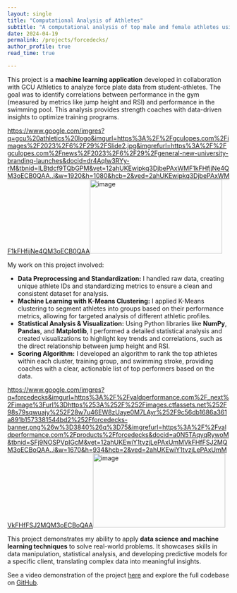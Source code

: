 ```yaml
---
layout: single
title: "Computational Analysis of Athletes"
subtitle: "A computational analysis of top male and female athletes using data from Forcedeck plates"
date: 2024-04-19
permalink: /projects/forcedecks/
author_profile: true
read_time: true

---
```

This project is a **machine learning application** developed in collaboration with GCU Athletics to analyze force plate data from student-athletes. The goal was to identify correlations between performance in the gym (measured by metrics like jump height and RSI) and performance in the swimming pool. This analysis provides strength coaches with data-driven insights to optimize training programs.

https://www.google.com/imgres?q=gcu%20athletics%20logo&imgurl=https%3A%2F%2Fgculopes.com%2Fimages%2F2023%2F6%2F29%2FSlide2.jpg&imgrefurl=https%3A%2F%2Fgculopes.com%2Fnews%2F2023%2F6%2F29%2Fgeneral-new-university-branding-launches&docid=dr4AqIw3RYy-rM&tbnid=ILBtdcf9TQbGPM&vet=12ahUKEwipkq3DjbePAxWMF1kFHfjjNe4QM3oECB0QAA..i&w=1920&h=1080&hcb=2&ved=2ahUKEwipkq3DjbePAxWMF1kFHfjjNe4QM3oECB0QAA<img width="300" height="168" alt="image" src="https://github.com/user-attachments/assets/b67d93e7-3bc5-42dc-a890-fae7ac06a87a" />


My work on this project involved:

* **Data Preprocessing and Standardization:** I handled raw data, creating unique athlete IDs and standardizing metrics to ensure a clean and consistent dataset for analysis.
* **Machine Learning with K-Means Clustering:** I applied K-Means clustering to segment athletes into groups based on their performance metrics, allowing for targeted analysis of different athletic profiles.
* **Statistical Analysis & Visualization:** Using Python libraries like **NumPy**, **Pandas**, and **Matplotlib**, I performed a detailed statistical analysis and created visualizations to highlight key trends and correlations, such as the direct relationship between jump height and RSI.
* **Scoring Algorithm:** I developed an algorithm to rank the top athletes within each cluster, training group, and swimming stroke, providing coaches with a clear, actionable list of top performers based on the data.

https://www.google.com/imgres?q=forcedecks&imgurl=https%3A%2F%2Fvaldperformance.com%2F_next%2Fimage%3Furl%3Dhttps%253A%252F%252Fimages.ctfassets.net%252F98s79sqwuajy%252F28w7u46EW8zUaye0M7LAyr%252F9c56db1686a361a891b1573381544bd2%252Fforcedecks-banner.png%26w%3D3840%26q%3D75&imgrefurl=https%3A%2F%2Fvaldperformance.com%2Fproducts%2Fforcedecks&docid=a0N5TAqyqRywoM&tbnid=SFj9NOSPVpIGcM&vet=12ahUKEwiY1tvzjLePAxUmMVkFHfFSJ2MQM3oECBoQAA..i&w=1670&h=934&hcb=2&ved=2ahUKEwiY1tvzjLePAxUmMVkFHfFSJ2MQM3oECBoQAA<img width="300" height="168" alt="image" src="https://github.com/user-attachments/assets/8d38bad8-6e02-4a3e-8461-aadd603812aa" />


This project demonstrates my ability to apply **data science and machine learning techniques** to solve real-world problems. It showcases skills in data manipulation, statistical analysis, and developing predictive models for a specific client, translating complex data into meaningful insights.

See a video demonstration of the project [here](https://youtu.be/bUm62iO9DWU) and explore the full codebase on [GitHub](https://github.com/AtuAmbala/Projects/tree/main/Swim-Forcedecks).
